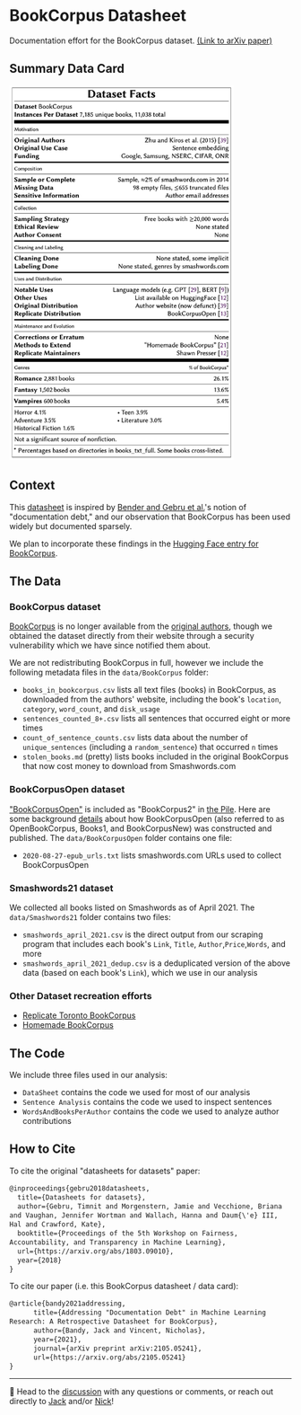 # BookCorpus Datasheet
Documentation effort for the BookCorpus dataset.
[(Link to arXiv paper)](https://arxiv.org/abs/2105.05241)


## Summary Data Card

<img src="card/BookCorpus_Data_Card_May11_2021.png" alt="Summary data card for BookCorpus" width="400"/>


## Context
This [datasheet](https://arxiv.org/abs/1803.09010) is inspired by [Bender and Gebru et al.](https://dl.acm.org/doi/abs/10.1145/3442188.3445922)'s notion of "documentation debt," and our observation that BookCorpus has been used widely but documented sparsely.

We plan to incorporate these findings in the [Hugging Face entry for BookCorpus](https://huggingface.co/datasets/bookcorpus).



## The Data

### BookCorpus dataset
[BookCorpus](https://huggingface.co/datasets/bookcorpus) is no longer available from the [original authors](https://yknzhu.wixsite.com/mbweb), though we obtained the dataset directly from their website through a security vulnerability which we have since notified them about.

We are not redistributing BookCorpus in full, however we include the following metadata files in the `data/BookCorpus` folder:
* `books_in_bookcorpus.csv` lists all text files (books) in BookCorpus, as downloaded from the authors' website, including the book's `location`, `category`, `word_count`, and `disk_usage` 
* `sentences_counted_8+.csv` lists all sentences that occurred eight or more times
* `count_of_sentence_counts.csv` lists data about the number of `unique_sentences` (including a `random_sentence`) that occurred `n` times
* `stolen_books.md` (pretty) lists books included in the original BookCorpus that now cost money to download from Smashwords.com

### BookCorpusOpen dataset
["BookCorpusOpen"](https://huggingface.co/datasets/bookcorpusopen) is included as "BookCorpus2" in [the Pile](https://arxiv.org/abs/2101.00027). Here are some background [details](https://github.com/soskek/bookcorpus/issues/27) about how BookCorpusOpen (also referred to as OpenBookCorpus, Books1, and BookCorpusNew) was constructed and published. The `data/BookCorpusOpen` folder contains one file:
* `2020-08-27-epub_urls.txt` lists smashwords.com URLs used to collect BookCorpusOpen


### Smashwords21 dataset
We collected all books listed on Smashwords as of April 2021. The `data/Smashwords21` folder contains two files:
* `smashwords_april_2021.csv` is the direct output from our scraping program that includes each book's `Link`, `Title`, `Author`,`Price`,`Words`, and more
* `smashwords_april_2021_dedup.csv` is a deduplicated version of the above data (based on each book's `Link`), which we use in our analysis


### Other Dataset recreation efforts
* [Replicate Toronto BookCorpus](https://github.com/sgraaf/Replicate-Toronto-BookCorpus)
* [Homemade BookCorpus](https://github.com/soskek/bookcorpus)




## The Code
We include three files used in our analysis:
* `DataSheet` contains the code we used for most of our analysis
* `Sentence Analysis` contains the code we used to inspect sentences
* `WordsAndBooksPerAuthor` contains the code we used to analyze author contributions



## How to Cite
To cite the original "datasheets for datasets" paper:
```
@inproceedings{gebru2018datasheets,
  title={Datasheets for datasets},
  author={Gebru, Timnit and Morgenstern, Jamie and Vecchione, Briana and Vaughan, Jennifer Wortman and Wallach, Hanna and Daum{\'e} III, Hal and Crawford, Kate},
  booktitle={Proceedings of the 5th Workshop on Fairness, Accountability, and Transparency in Machine Learning},
  url={https://arxiv.org/abs/1803.09010},
  year={2018}
}
```

To cite our paper (i.e. this BookCorpus datasheet / data card):
```
@article{bandy2021addressing,
      title={Addressing "Documentation Debt" in Machine Learning Research: A Retrospective Datasheet for BookCorpus},
      author={Bandy, Jack and Vincent, Nicholas},
      year={2021},
      journal={arXiv preprint arXiv:2105.05241},
      url={https://arxiv.org/abs/2105.05241}
}
```

----
💬 Head to the [discussion](https://github.com/jackbandy/bookcorpus-datasheet/discussions/1) with any questions or comments, or reach out directly to [Jack](https://twitter.com/jackbandy) and/or [Nick](https://twitter.com/nickmvincent)!

